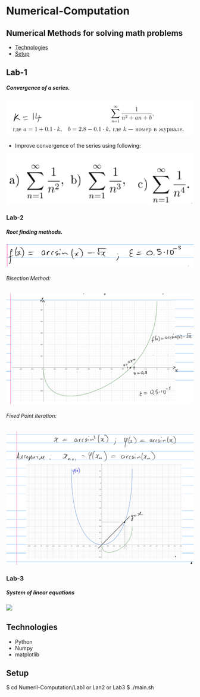 # Numerical-Computation
## Numerical Methods for solving math problems
* [Technologies](#technologies)
* [Setup](#setup)


## Lab-1
##### Convergence of a series.
<img src="https://github.com/VaporFoxLash/Numerical-Computation/blob/main/Lab1/docs/s1.png">

* Improve convergence of the series using following:
<img src="https://github.com/VaporFoxLash/Numerical-Computation/blob/main/Lab1/docs/s2.png">

### Lab-2
##### Root finding methods.
<img src="https://github.com/VaporFoxLash/Numerical-Computation/blob/main/Lab2/doc/function.png">

###### Bisection Method:
<img src="https://github.com/VaporFoxLash/Numerical-Computation/blob/main/Lab2/doc/graph1.png">

###### Fixed Point iteration:
<img src="https://github.com/VaporFoxLash/Numerical-Computation/blob/main/Lab2/doc/graph2.png">

### Lab-3
##### System of linear equations
<img src="https://github.com/VaporFoxLash/Numerical-Computation/blob/main/Lab3/docs/eqs.png">

## Technologies
* Python
* Numpy
* matplotlib

## Setup
$ cd Numeril-Computation/Lab1 or Lan2 or Lab3
$ ./main.sh


